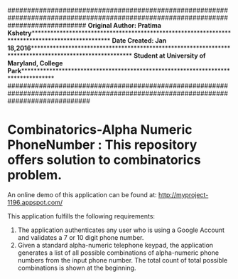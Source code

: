 ####################################################################################################################################
****Original Author: Pratima Kshetry*****************************************************************************************************
****Date Created: Jan 18,2016************************************************************************************************************
****Student at University of Maryland, College Park**************************************************************************************
#####################################################################################################################################

# Combinatorics-Alpha Numeric PhoneNumber : This repository offers solution to combinatorics problem. 

An online demo of this application can be found at: http://myproject-1196.appspot.com/

This application fulfills the following requirements:
1. The application authenticates any user who is using a Google Account and validates a 7 or 10 digit phone number.
2. Given a standard alpha-numeric telephone keypad, the application generates a list of all possible combinations of alpha-numeric phone numbers from the input phone number. The total count of total possible combinations is shown at the beginning.
  

